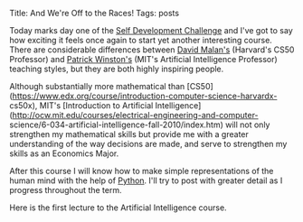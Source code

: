 Title: And We're Off to the Races!
Tags: posts

Today marks day one of the [Self Development
Challenge](http://giorgiodelgado.ca/self-development-challenge-the-plan/) and
I've got to say how exciting it feels once again to start yet another
interesting course. There are considerable differences between [David
Malan's](http://cs.harvard.edu/malan/) (Harvard's CS50 Professor) and [Patrick
Winston's](http://en.wikipedia.org/wiki/Patrick_Winston) (MIT's Artificial
Intelligence Professor) teaching styles, but they are both highly inspiring
people.

Although substantially more mathematical than
[CS50](https://www.edx.org/course/introduction-computer-science-harvardx-
cs50x), MIT's [Introduction to Artificial
Intelligence](http://ocw.mit.edu/courses/electrical-engineering-and-computer-
science/6-034-artificial-intelligence-fall-2010/index.htm) will not only
strengthen my mathematical skills but provide me with a greater understanding
of the way decisions are made, and serve to strengthen my skills as an
Economics Major.

After this course I will know how to make simple representations of the human
mind with the help of [Python](https://www.python.org/about/). I'll try to
post with greater detail as I progress throughout the term.

Here is the first lecture to the Artificial Intelligence course.

